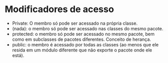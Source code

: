 # Modificadores de acesso

- Private: O membro só pode ser acessado na própria classe.
- (nada): o membro só pode ser acessado nas classes do mesmo pacote.
- protected: o membro só pode ser acessado no mesmo pacote, bem como em subclasses de pacotes diferentes. Conceito de herança.
- public: o membro é acessado por todas as classes (ao menos que ele resida em um módulo diferente que não exporte o pacote onde ele está).